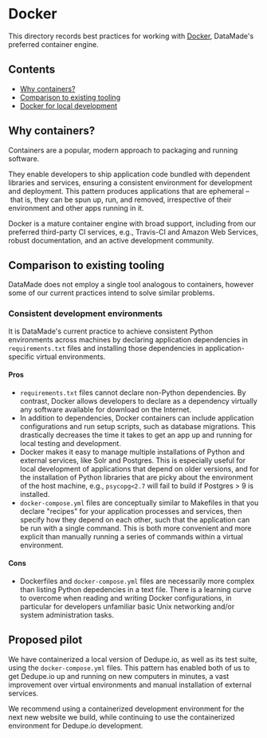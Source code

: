 # Docker

This directory records best practices for working with [Docker](https://www.docker.com/),
DataMade's preferred container engine.

## Contents

- [Why containers?](#why-containers)
- [Comparison to existing tooling](#comparison-to-existing-tooling)
- [Docker for local development](local-development.md)

## Why containers?

Containers are a popular, modern approach to packaging and running software.

They enable developers to ship application code bundled with dependent libraries
and services, ensuring a consistent environment for development and deployment.
This pattern produces applications that are ephemeral – that is, they can be
spun up, run, and removed, irrespective of their environment and other apps
running in it.

Docker is a mature container engine with broad support, including from our
preferred third-party CI services, e.g., Travis-CI and Amazon Web Services,
robust documentation, and an active development community.

## Comparison to existing tooling

DataMade does not employ a single tool analogous to containers, however some of
our current practices intend to solve similar problems.

### Consistent development environments

It is DataMade's current practice to achieve consistent Python environments
across machines by declaring application dependencies in `requirements.txt`
files and installing those dependencies in application-specific virtual
environments.

#### Pros

- `requirements.txt` files cannot declare non-Python dependencies. By contrast,
Docker allows developers to declare as a dependency virtually any software
available for download on the Internet.
- In addition to dependencies, Docker containers can include application
configurations and run setup scripts, such as database migrations. This
drastically decreases the time it takes to get an app up and running for
local testing and development.
- Docker makes it easy to manage multiple installations of Python and external
services, like Solr and Postgres. This is especially useful for local
development of applications that depend on older versions, and for the
installation of Python libraries that are picky about the environment of the
host machine, e.g., `psycopg<2.7` will fail to build if Postgres > 9 is
installed.
- `docker-compose.yml` files are conceptually similar to Makefiles in that
you declare "recipes" for your application processes and services, then specify
how they depend on each other, such that the application can be run with a
single command. This is both more convenient and more explicit than manually
running a series of commands within a virtual environment.

#### Cons

- Dockerfiles and `docker-compose.yml` files are necessarily more complex than
listing Python depedencies in a text file. There is a learning curve to
overcome when reading and writing Docker configurations, in particular for
developers unfamiliar basic Unix networking and/or system administration tasks.

## Proposed pilot

We have containerized a local version of Dedupe.io, as well as its test suite,
using the `docker-compose.yml` files. This pattern has enabled both of us to
get Dedupe.io up and running on new computers in minutes, a vast improvement
over virtual environments and manual installation of external services.

We recommend using a containerized development environment for the next new
website we build, while continuing to use the containerized environment for
Dedupe.io development.
